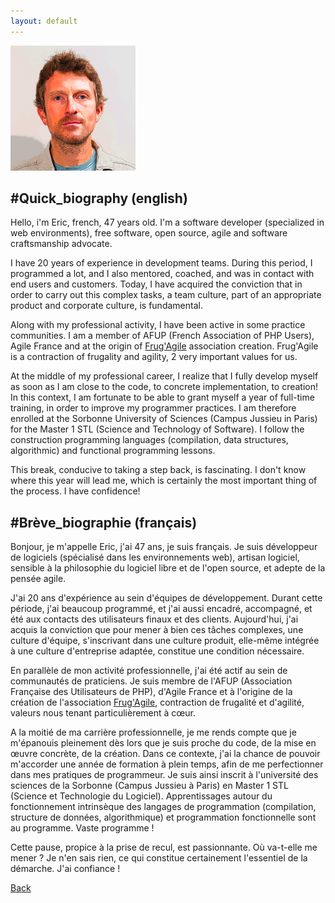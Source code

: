 ```yaml
---
layout: default
---
```


<img src="/img/epatrizio.png" alt="Eric Patrizio" title="Eric Patrizio" width="200" />

## #Quick_biography (english)

Hello, i'm Eric, french, 47 years old. I'm a software developer (specialized in web environments), free software, open source, agile and software craftsmanship advocate.

I have 20 years of experience in development teams. During this period, I programmed a lot, and I also mentored, coached, and was in contact with end users and customers. Today, I have acquired the conviction that in order to carry out this complex tasks, a team culture, part of an appropriate product and corporate culture, is fundamental.

Along with my professional activity, I have been active in some practice communities. I am a member of AFUP (French Association of PHP Users), Agile France and at the origin of [Frug'Agile](https://www.frugagile.org) association creation. Frug'Agile is a contraction of frugality and agility, 2 very important values for us.

At the middle of my professional career, I realize that I fully develop myself as soon as I am close to the code, to concrete implementation, to creation! In this context, I am fortunate to be able to grant myself a year of full-time training, in order to improve my programmer practices. I am therefore enrolled at the Sorbonne University of Sciences (Campus Jussieu in Paris) for the Master 1 STL (Science and Technology of Software). I follow the construction programming languages (compilation, data structures, algorithmic) and functional programming lessons.

This break, conducive to taking a step back, is fascinating. I don't know where this year will lead me, which is certainly the most important thing of the process. I have confidence!

## #Brève_biographie (français)

Bonjour, je m'appelle Eric, j'ai 47 ans, je suis français. Je suis développeur de logiciels (spécialisé dans les environnements web), artisan logiciel, sensible à la philosophie du logiciel libre et de l'open source, et adepte de la pensée agile.

J'ai 20 ans d'expérience au sein d'équipes de développement. Durant cette période, j'ai beaucoup programmé, et j'ai aussi encadré, accompagné, et été aux contacts des utilisateurs finaux et des clients. Aujourd'hui, j'ai acquis la conviction que pour mener à bien ces tâches complexes, une culture d'équipe, s'inscrivant dans une culture produit, elle-même intégrée à une culture d'entreprise adaptée, constitue une condition nécessaire.

En parallèle de mon activité professionnelle, j'ai été actif au sein de communautés de praticiens. Je suis membre de l'AFUP (Association Française des Utilisateurs de PHP), d'Agile France et à l'origine de la création de l'association [Frug'Agile](https://www.frugagile.org), contraction de frugalité et d'agilité, valeurs nous tenant particulièrement à cœur.

A la moitié de ma carrière professionnelle, je me rends compte que je m'épanouis pleinement dès lors que je suis proche du code, de la mise en œuvre concrète, de la création. Dans ce contexte, j'ai la chance de pouvoir m'accorder une année de formation à plein temps, afin de me perfectionner dans mes pratiques de programmeur. Je suis ainsi inscrit à l'université des sciences de la Sorbonne (Campus Jussieu à Paris) en Master 1 STL (Science et Technologie du Logiciel). Apprentissages autour du fonctionnement intrinsèque des langages de programmation (compilation, structure de données, algorithmique) et programmation fonctionnelle sont au programme. Vaste programme !

Cette pause, propice à la prise de recul, est passionnante. Où va-t-elle me mener ? Je n'en sais rien, ce qui constitue certainement l'essentiel de la démarche. J'ai confiance !

<a href="/" class="btn">Back</a>